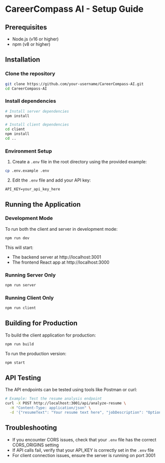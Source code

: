 # CareerCompass AI - Setup Guide

## Prerequisites

- Node.js (v16 or higher)
- npm (v8 or higher)

## Installation

### Clone the repository

```bash
git clone https://github.com/your-username/CareerCompass-AI.git
cd CareerCompass-AI
```

### Install dependencies

```bash
# Install server dependencies
npm install

# Install client dependencies
cd client
npm install
cd ..
```

### Environment Setup

1. Create a `.env` file in the root directory using the provided example:

```bash
cp .env.example .env
```

2. Edit the `.env` file and add your API key:

```
API_KEY=your_api_key_here
```

## Running the Application

### Development Mode

To run both the client and server in development mode:

```bash
npm run dev
```

This will start:
- The backend server at http://localhost:3001
- The frontend React app at http://localhost:3000

### Running Server Only

```bash
npm run server
```

### Running Client Only

```bash
npm run client
```

## Building for Production

To build the client application for production:

```bash
npm run build
```

To run the production version:

```bash
npm start
```

## API Testing

The API endpoints can be tested using tools like Postman or curl:

```bash
# Example: Test the resume analysis endpoint
curl -X POST http://localhost:3001/api/analyze-resume \
  -H "Content-Type: application/json" \
  -d '{"resumeText": "Your resume text here", "jobDescription": "Optional job description"}'
```

## Troubleshooting

- If you encounter CORS issues, check that your `.env` file has the correct CORS_ORIGINS setting
- If API calls fail, verify that your API_KEY is correctly set in the `.env` file
- For client connection issues, ensure the server is running on port 3001